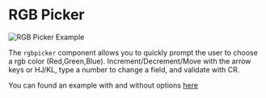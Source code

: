 # RGB Picker

![RGB Picker Example](https://file.anotherhadi.com/wtui-components/rgbpicker.gif)

The `rgbpicker` component allows you to quickly prompt the user to choose a rgb color (Red,Green,Blue).
Increment/Decrement/Move with the arrow keys or HJ/KL, type a number to change a field, and validate with CR.

You can found an example with and without options [here](https://github.com/anotherhadi/wtui-components/blob/main/rgbpicker/example/main.go)
